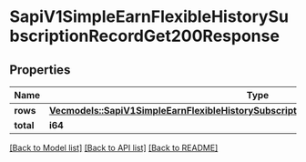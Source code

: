 # SapiV1SimpleEarnFlexibleHistorySubscriptionRecordGet200Response

## Properties

Name | Type | Description | Notes
------------ | ------------- | ------------- | -------------
**rows** | [**Vec<models::SapiV1SimpleEarnFlexibleHistorySubscriptionRecordGet200ResponseRowsInner>**](_sapi_v1_simple_earn_flexible_history_subscriptionRecord_get_200_response_rows_inner.md) |  | 
**total** | **i64** |  | 

[[Back to Model list]](../README.md#documentation-for-models) [[Back to API list]](../README.md#documentation-for-api-endpoints) [[Back to README]](../README.md)


